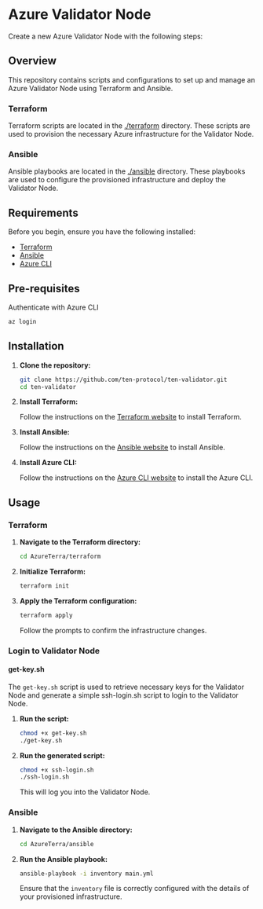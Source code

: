 # Azure Validator Node

Create a new Azure Validator Node with the following steps:

## Overview

This repository contains scripts and configurations to set up and manage an Azure Validator Node using Terraform and Ansible.

### Terraform

Terraform scripts are located in the [./terraform](./terraform) directory. These scripts are used to provision the necessary Azure infrastructure for the Validator Node.

### Ansible

Ansible playbooks are located in the [./ansible](./ansible) directory. These playbooks are used to configure the provisioned infrastructure and deploy the Validator Node.

## Requirements

Before you begin, ensure you have the following installed:

- [Terraform](https://www.terraform.io/downloads.html)
- [Ansible](https://docs.ansible.com/ansible/latest/installation_guide/intro_installation.html)
- [Azure CLI](https://docs.microsoft.com/en-us/cli/azure/install-azure-cli)

## Pre-requisites
Authenticate with Azure CLI
```sh
az login
```

## Installation

1. **Clone the repository:**

    ```sh
    git clone https://github.com/ten-protocol/ten-validator.git
    cd ten-validator
    ```

2. **Install Terraform:**

    Follow the instructions on the [Terraform website](https://www.terraform.io/downloads.html) to install Terraform.

3. **Install Ansible:**

    Follow the instructions on the [Ansible website](https://docs.ansible.com/ansible/latest/installation_guide/intro_installation.html) to install Ansible.

4. **Install Azure CLI:**

    Follow the instructions on the [Azure CLI website](https://docs.microsoft.com/en-us/cli/azure/install-azure-cli) to install the Azure CLI.

## Usage

### Terraform

1. **Navigate to the Terraform directory:**

    ```sh
    cd AzureTerra/terraform
    ```

2. **Initialize Terraform:**

    ```sh
    terraform init
    ```

3. **Apply the Terraform configuration:**

    ```sh
    terraform apply
    ```

    Follow the prompts to confirm the infrastructure changes.

### Login to Validator Node
#### get-key.sh

The `get-key.sh` script is used to retrieve necessary keys for the Validator Node and generate a simple ssh-login.sh script to login to the Validator Node.

1. **Run the script:**

    ```sh
    chmod +x get-key.sh
    ./get-key.sh
    ```

2. **Run the generated script:**

    ```sh
    chmod +x ssh-login.sh
    ./ssh-login.sh
    ```

    This will log you into the Validator Node.

### Ansible

1. **Navigate to the Ansible directory:**

    ```sh
    cd AzureTerra/ansible
    ```

2. **Run the Ansible playbook:**

    ```sh
    ansible-playbook -i inventory main.yml
    ```

    Ensure that the `inventory` file is correctly configured with the details of your provisioned infrastructure.
